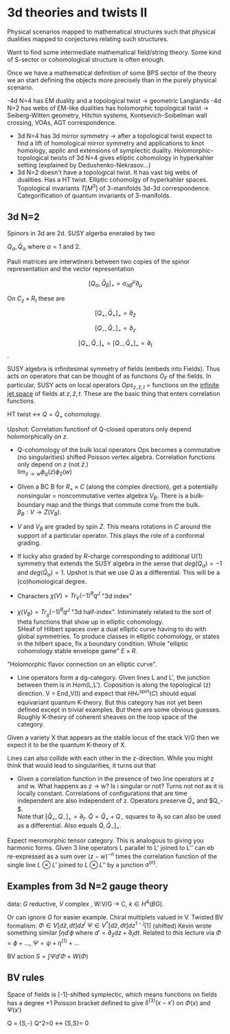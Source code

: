 # 3d theories and twists II

Physical scenarios mapped to mathematical structures such that physical dualities mapped to conjectures relating such structures. 

Want to find some intermediate mathematical field/string theory.  Some kind of S-sector or cohomological structure is often enough. 

Once we have a mathematical definition of some BPS sector of the theory we an start defining the objects more precisely than in the purely physical scenario. 


-4d N=4 has EM duality and a topological twist -> geometric Langlands 
-4d N=2 has webs of EM-like dualities has holomorphic topological twist -> Seiberg-Witten geometry, Hitchin systems, Kontsevich-Soibelman wall crossing, VOAs, AGT correspondence. 
- 3d N=4 has 3d mirror symmetry -> after a topological twist expect to find a lift of homological mirror symmetry and applications to knot homology, applic and extensions of symplectic duality.  Holomorphic-topological twists of 3d N=4 gives elliptic cohomology in hyperkahler setting (explained by Dedushenko-Nekrasov...)
- 3d N=2 doesn't have a topological twist.  It has vast big webs of dualities.  Has a HT twist.  Elliptic cohomolgy of hyperkahler spaces.  Topological invariants $T[M^3]$ of 3-manifolds 3d-3d correspondence.  Categorification of quantum invariants of 3-manifolds. 

## 3d N=2
Spinors in 3d are 2d.  SUSY algerba enerated by two  

$Q_\alpha, \bar Q_\alpha$ where $\alpha = 1$ and $2$.

Pauli matrices are interwtiners between two copies of the spinor representation and the vector representation 

$$[Q_\alpha, \bar Q_\beta]_+ = \sigma_{\alpha\beta}^\mu \partial_\mu$$

On $C_z \times R_t$ these are 

$$[Q_+, \bar Q_+]_+ = \partial_{\bar{z}} $$ 

$$[Q_-, \bar Q_-]_+ = \partial_z$$

$$[Q_+, \bar Q_-]_+ = [Q_-, \bar Q_+]_+ = \partial_t$$.

SUSY algebra is infinitesimal symmetry of fields (embeds into Fields).  Thus acts on operators that can be thought of as functions $O_F$ of the fields.
In particular, SUSY acts on local operators
$Ops_{z,\bar z,t}$ = functions on the [infinite jet space](https://en.wikipedia.org/wiki/Jet_bundle#Infinite_jet_spaces) of fields at $z,\bar z, t$.  These are the basic thing that enters correlation functions. 

HT twist <-> $Q = \bar Q_+$ cohomology.

Upshot: Correlation functionf of Q-closed operators only depend holomorphically on $z$.
- Q-cohomology of the bulk local operators Ops becomes a commutative (no singularities) shifted Poisson vertex algebra.  Correlation functions only depend on $z$ (not $\bar z$.)  
$\lim_{z\to w} \phi_q(z) \phi_2(w)$
- GIven a BC B for $R_+\times C$ (along the complex direction), get a potentially nonsingular = noncommutative vertex algebra $V_B$.  There is a bulk-boundary map and the things that commute come from the bulk.  
$\beta_B : V \to Z(V_B)$.


- $V$ and $V_B$ are graded by spin $Z$.  This means rotations in $C$ around the support of a particular operator.  This plays the role of a conformal grading.
- If lucky also graded by $R$-charge corresponding to additional U(1) symmetry that extends the SUSY algebra in the sense that $deg(Q_\alpha) = -1$ and $deg(\bar Q_\alpha) = 1$.  Upshot is that we use $Q$ as a differential.  This will be a (co)homological degree. 
- Characters $\chi(V) = Tr_V(-1)^R q^J$ "3d index"
- $\chi(V_B) = Tr_{_B} (-1)^R q^J$ "3d half-index".  Intimimately related to the sort of theta functions that show up in elliptic cohomology.  
SHeaf of Hilbert spaces over a dual elliptic curve having to do with global symmetries.  To produce classes in elliptic cohomology, or states in the hilbert space, fix a boundary condition. Whole "elliptic cohomology stable envelope game" $E\times R$. 

"Holomorphic flavor connection on an elliptic curve".

- Line operators form a dg-category.  GIven lines L and L', the junction between them is in Hom(L,L').  Coposition is along the topological (z) direction.  V = End_V(I) and expect that 
$HH_*^{spin}(C)$ should equal equivariant quantum K-theory. But this category has not yet been defined except in trivial examples.  But there are some obvious guesses.  Roughly K-theory of coherent sheaves on the loop space of the category. 

Given a variety X that appears as the stable locus of the stack V/G then we expect it to be the quantum K-theory of X. 

Lines can also collide with each other in the z-direction.  While you might think that would lead to singularities, it turns out that 

- Given a correlation function in the presence of two line operators at z and w.  What happens as z -> w?  Is i singular or not? Turns not not as it is locally constant.  Correlations of configurations that are time independent are also independent of z.  Operators preserve 
$\bar Q_+$ and $Q_- $.  
Note that $[\bar Q_+,Q_-]_+ = \partial_t$. $\tilde Q = \bar Q_+ + Q_-$ squares to $\partial_t$ so can also be used as a differential. 
Also equals $\tilde Q,\bar Q_-]_+$.  

Expect meromorphic tensor category.  This is analogous to giving you harmonic forms.  GIven 3 line operators L parallel to L' joined to L'' can eb re-expressed as a sum over $(z-w)^{-n}$ times the correlation function of the single line $L\otimes L'$ joined to $L\otimes L''$ by a junction $a^{(n)}$.

## Examples from 3d N=2 gauge theory

data: $G$ reductive, $V$ complex , W:V/G -> C, $k\in H^4(BG)$.

Or can ignore $G$ for easier example.  Chiral multiplets valued in V.  Twisted BV formalism: $\Phi \in V[d\bar z, dt] dz^j$
$\Psi \in V^*[d\bar z,dt] dz^{1-j}[1]$ (shifted)
Kevin wrote something similar $\int \eta d'\phi$ where $d' = \partial_{\bar z} dz + \partial_t dt$. Related to this lecture via 
$\Phi = \phi + ...$, $\Psi = \psi + \eta^{(1)} + ...$

BV action $S = \int \Psi d' \Phi + W(\Phi)$ 

## BV rules
Space of fields is  [-1]-shifted symplectic, which means functions on fields has a degree +1 Poisson bracket defined to give $\delta^{(3)}(x-x')$ on $\Phi(x)$ and $\Psi(x')$

Q = {S,-}
Q^2=0 <-> {S,S}= 0